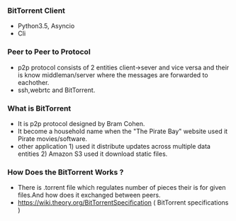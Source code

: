 ### BitTorrent Client
- Python3.5, Asyncio
- Cli

### Peer to Peer to Protocol
- p2p protocol consists of 2 entities client->sever and vice versa and their is know middleman/server where the messages are forwarded to 
eachother.
- ssh,webrtc and BitTorrent. 

### What is BitTorrent
- It is p2p protocol designed by Bram Cohen.
- It become a household name when the "The Pirate Bay" website used it Pirate movies/software.
- other application 1) used it distribute updates across multiple data entities 2) Amazon S3 used it download static files.

### How Does the BitTorrent Works ?
- There is .torrent file which regulates number of pieces their is for given files.And how does it exchanged between peers.
- https://wiki.theory.org/BitTorrentSpecification  ( BitTorrent specifications )
